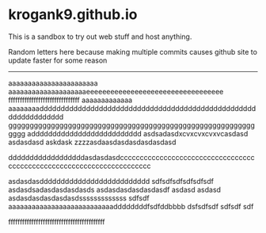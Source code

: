 # krogank9.github.io
This is a sandbox to try out web stuff and host anything.

Random letters here because making multiple commits causes github site to update faster for some reason

----------
aaaaaaaaaaaaaaaaaaaaaaa
aaaaaaaaaaaaaaaaaaaaeeeeeeeeeeeeeeeeeeeeeeeeeeeeeeeeee
fffffffffffffffffffffffffffffff
aaaaaaaaaaaaa
aaaaaaaadddddddddddddddddddddddddddddddddddddddddddddddddddddddddddddddd
gggggggggggggggggggggggggggggggggggggggggggggggggggggggggggggg
adddddddddddddddddddddddddd
asdsadasdxcvxcvxcvxvcasdasd
asdasdasd
askdask
zzzzasdaasdasdasdasdasdasd

ddddddddddddddddddasdasdasdcccccccccccccccccccccccccccccccccccccccccccccccccccccccccccccccccccccc


asdasdasdddddddddddddddddddddddddd
sdfsdfsdfsdfsdfsdf
asdasdsadasdasdasdasds
asdasdasdasdasdasdf
asdasd
asdasd
asdasdasdasdasdasdsssssssssssss
sdfsdf
aaaaaaaaaaaaaaaaaaaaaaaaaaaddddddddfsdfddbbbb
dsfsdfsdf
sdfsdf
sdf


ffffffffffffffffffffffffffffffffffffffffff
